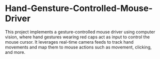 # Hand-Gensture-Controlled-Mouse-Driver
This project implements a gesture-controlled mouse driver using computer vision, where hand gestures wearing red caps act as input to control the mouse cursor. It leverages real-time camera feeds to track hand movements and map them to mouse actions such as movement, clicking, and more.
